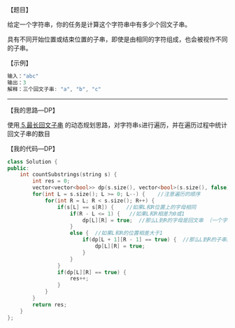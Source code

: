 【题目】

给定一个字符串，你的任务是计算这个字符串中有多少个回文子串。

具有不同开始位置或结束位置的子串，即使是由相同的字符组成，也会被视作不同的子串。

【示例】

```c++
输入："abc"
输出：3
解释：三个回文子串: "a", "b", "c"
```

---

【我的思路—DP】

使用[ 5.最长回文子串](https://github.com/Yorkzhang19961122/LeetCodeNotebook/blob/main/%E5%8A%A8%E6%80%81%E8%A7%84%E5%88%92/5.%E6%9C%80%E9%95%BF%E5%9B%9E%E6%96%87%E5%AD%90%E4%B8%B2_M.md) 的动态规划思路，对字符串`s`进行遍历，并在遍历过程中统计回文子串的数目

【我的代码—DP】

```c++
class Solution {
public:
    int countSubstrings(string s) {
        int res = 0;
        vector<vector<bool>> dp(s.size(), vector<bool>(s.size(), false));
        for(int L = s.size(); L >= 0; L--) {    //注意遍历的顺序
            for(int R = L; R < s.size(); R++) {
                if(s[L] == s[R]) {    //如果L和R位置上的字母相同
                    if(R - L <= 1) {   //如果L和R相差为0或1
                        dp[L][R] = true;  //那么L到R的字母是回文串 （一个字母或者两个相同字母肯定是回文串）
                    }
                    else {  //如果L和R的位置相差大于1
                        if(dp[L + 1][R - 1] == true) {  //那么L到R的子串是否是回文串取决于L+1到R-1的子串是否为回文串
                            dp[L][R] = true;
                        }
                    }
                }
                if(dp[L][R] == true) {
                    res++;
                }
            }
        }
        return res;
    }
};
```

